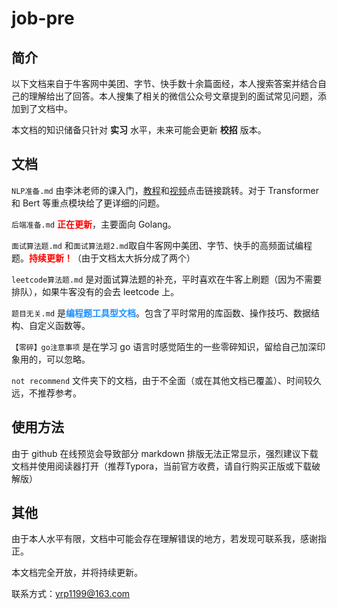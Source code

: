 # job-pre

## 简介

以下文档来自于牛客网中美团、字节、快手数十余篇面经，本人搜索答案并结合自己的理解给出了回答。本人搜集了相关的微信公众号文章提到的面试常见问题，添加到了文档中。



本文档的知识储备只针对 **实习** 水平，未来可能会更新 **校招** 版本。



## 文档

`NLP准备.md` 由李沐老师的课入门，[教程](https://zh-v2.d2l.ai/chapter_preface/index.html)和[视频](https://space.bilibili.com/1567748478?spm_id_from=333.337.0.0)点击链接跳转。对于 Transformer 和 Bert 等重点模块给了更详细的问题。

`后端准备.md` <font color=red>**正在更新**</font>，主要面向 Golang。

`面试算法题.md` 和`面试算法题2.md`取自牛客网中美团、字节、快手的高频面试编程题。<font color=red>**持续更新！**</font>（由于文档太大拆分成了两个）

`leetcode算法题.md` 是对面试算法题的补充，平时喜欢在牛客上刷题（因为不需要排队），如果牛客没有的会去 leetcode 上。

`题目无关.md` 是<font color=dodgerblue>**编程题工具型文档**</font>。包含了平时常用的库函数、操作技巧、数据结构、自定义函数等。

`【零碎】go注意事项` 是在学习 go 语言时感觉陌生的一些零碎知识，留给自己加深印象用的，可以忽略。

`not recommend` 文件夹下的文档，由于不全面（或在其他文档已覆盖）、时间较久远，不推荐参考。



## 使用方法

由于 github 在线预览会导致部分 markdown 排版无法正常显示，强烈建议下载文档并使用阅读器打开（推荐Typora，当前官方收费，请自行购买正版或下载破解版）



## 其他

由于本人水平有限，文档中可能会存在理解错误的地方，若发现可联系我，感谢指正。

本文档完全开放，并将持续更新。

联系方式：yrp1199@163.com
